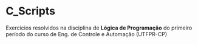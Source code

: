 # C_Scripts
 Exercícios resolvidos na disciplina de **Lógica de Programação** do primeiro período do curso de Eng. de Controle e Automação (UTFPR-CP)
